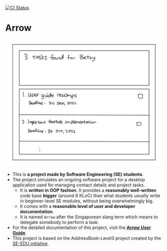 [![CI Status](https://github.com/AY2223S1-CS2103T-T08-2/tp/workflows/Java%20CI/badge.svg)](https://github.com/AY2223S1-CS2103T-T08-2/tp/actions)

# Arrow

![Ui](docs/images/Ui.png)

* This is **a project made by Software Engineering (SE) students**.<br>
* The project simulates an ongoing software project for a desktop application used for managing contact details and project tasks.
  * It is **written in OOP fashion**. It provides a **reasonably well-written** code base **bigger** (around 6 KLoC) than what students usually write in beginner-level SE modules, without being overwhelmingly big.
  * It comes with a **reasonable level of user and developer documentation**.
  * It is named `Arrow` after the Singaporean slang term which means to delegate somebody to perform a task.
* For the detailed documentation of this project, visit the **[Arrow User Guide](https://ay2223s1-cs2103t-t08-2.github.io/tp/)**.
* This project is based on the AddressBook-Level3 project created by the [SE-EDU initiative](https://se-education.org).
